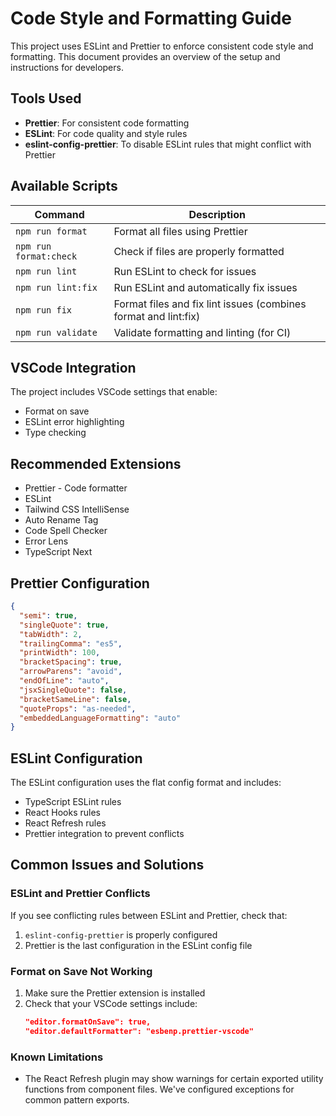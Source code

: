 # Code Style and Formatting Guide

This project uses ESLint and Prettier to enforce consistent code style and formatting. This document provides an overview of the setup and instructions for developers.

## Tools Used

- **Prettier**: For consistent code formatting
- **ESLint**: For code quality and style rules
- **eslint-config-prettier**: To disable ESLint rules that might conflict with Prettier

## Available Scripts

| Command | Description |
|---------|-------------|
| `npm run format` | Format all files using Prettier |
| `npm run format:check` | Check if files are properly formatted |
| `npm run lint` | Run ESLint to check for issues |
| `npm run lint:fix` | Run ESLint and automatically fix issues |
| `npm run fix` | Format files and fix lint issues (combines format and lint:fix) |
| `npm run validate` | Validate formatting and linting (for CI) |

## VSCode Integration

The project includes VSCode settings that enable:

- Format on save
- ESLint error highlighting
- Type checking

## Recommended Extensions

- Prettier - Code formatter
- ESLint
- Tailwind CSS IntelliSense
- Auto Rename Tag
- Code Spell Checker
- Error Lens
- TypeScript Next

## Prettier Configuration

```json
{
  "semi": true,
  "singleQuote": true,
  "tabWidth": 2,
  "trailingComma": "es5",
  "printWidth": 100,
  "bracketSpacing": true,
  "arrowParens": "avoid",
  "endOfLine": "auto",
  "jsxSingleQuote": false,
  "bracketSameLine": false,
  "quoteProps": "as-needed",
  "embeddedLanguageFormatting": "auto"
}
```

## ESLint Configuration

The ESLint configuration uses the flat config format and includes:

- TypeScript ESLint rules
- React Hooks rules
- React Refresh rules
- Prettier integration to prevent conflicts

## Common Issues and Solutions

### ESLint and Prettier Conflicts

If you see conflicting rules between ESLint and Prettier, check that:

1. `eslint-config-prettier` is properly configured
2. Prettier is the last configuration in the ESLint config file

### Format on Save Not Working

1. Make sure the Prettier extension is installed
2. Check that your VSCode settings include:
   ```json
   "editor.formatOnSave": true,
   "editor.defaultFormatter": "esbenp.prettier-vscode"
   ```

### Known Limitations

- The React Refresh plugin may show warnings for certain exported utility functions from component files. We've configured exceptions for common pattern exports.
